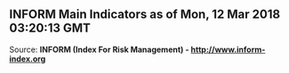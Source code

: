 ## INFORM Main Indicators as of Mon, 12 Mar 2018 03:20:13 GMT

Source: **INFORM (Index For Risk Management) - http://www.inform-index.org**